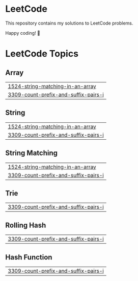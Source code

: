 # LeetCode

This repository contains my solutions to LeetCode problems.

 Happy coding! 🚀


<!---LeetCode Topics Start-->
# LeetCode Topics
## Array
|  |
| ------- |
| [1524-string-matching-in-an-array](https://github.com/Dhrishita/Leetcode-solutions/tree/master/1524-string-matching-in-an-array) |
| [3309-count-prefix-and-suffix-pairs-i](https://github.com/Dhrishita/Leetcode-solutions/tree/master/3309-count-prefix-and-suffix-pairs-i) |
## String
|  |
| ------- |
| [1524-string-matching-in-an-array](https://github.com/Dhrishita/Leetcode-solutions/tree/master/1524-string-matching-in-an-array) |
| [3309-count-prefix-and-suffix-pairs-i](https://github.com/Dhrishita/Leetcode-solutions/tree/master/3309-count-prefix-and-suffix-pairs-i) |
## String Matching
|  |
| ------- |
| [1524-string-matching-in-an-array](https://github.com/Dhrishita/Leetcode-solutions/tree/master/1524-string-matching-in-an-array) |
| [3309-count-prefix-and-suffix-pairs-i](https://github.com/Dhrishita/Leetcode-solutions/tree/master/3309-count-prefix-and-suffix-pairs-i) |
## Trie
|  |
| ------- |
| [3309-count-prefix-and-suffix-pairs-i](https://github.com/Dhrishita/Leetcode-solutions/tree/master/3309-count-prefix-and-suffix-pairs-i) |
## Rolling Hash
|  |
| ------- |
| [3309-count-prefix-and-suffix-pairs-i](https://github.com/Dhrishita/Leetcode-solutions/tree/master/3309-count-prefix-and-suffix-pairs-i) |
## Hash Function
|  |
| ------- |
| [3309-count-prefix-and-suffix-pairs-i](https://github.com/Dhrishita/Leetcode-solutions/tree/master/3309-count-prefix-and-suffix-pairs-i) |
<!---LeetCode Topics End-->